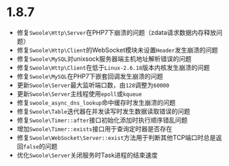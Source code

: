 # 1.8.7

* 修复`Swoole\Http\Server`在PHP7下崩溃的问题（zdata请求数据内存释放问题）
* 修复`Swoole\Http\Client`的WebSocket模块未设置`Header`发生崩溃的问题
* 修复`Swoole\MySQL`对unixsock服务器端主机地址解析错误的问题
* 修复`Swoole\Http\Client`在低于`Linux-2.6.18`版本内核发生崩溃的问题
* 修复`Swoole\MySQL`在PHP7下嵌套回调发生崩溃的问题
* 更新`Swoole\Server`最大监听端口数，由`128`调整为`60000`
* 更新`Swoole\Server`主线程使用`epoll`或`kqueue`
* 修复`swoole_async_dns_lookup`命中缓存时发生崩溃的问题
* 修复`Swoole\Table`迭代器在并发读写时发生数据读取错误的问题
* 修复`Swoole\Timer::after`接口初始化添加时执行顺序错乱问题
* 增加`Swoole\Timer::exists`接口用于查询定时器是否存在
* 修复`Swoole\WebSocket\Server::exist`方法用于判断其他TCP端口时总是返回`false`的问题
* 优化`Swoole\Server`关闭服务时Task进程的结束速度
